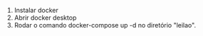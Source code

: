1. Instalar docker
2. Abrir docker desktop
3. Rodar o comando docker-compose up -d no diretório "leilao".